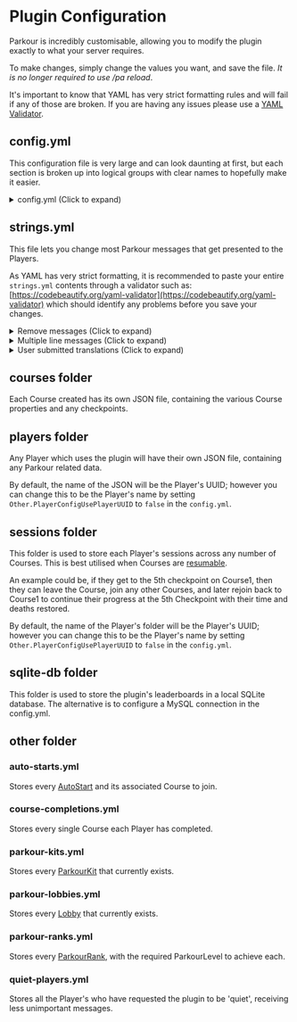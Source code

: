 Plugin Configuration
======

Parkour is incredibly customisable, allowing you to modify the plugin exactly to what your server requires.

To make changes, simply change the values you want, and save the file. _It is no longer required to use /pa reload_.

It's important to know that YAML has very strict formatting rules and will fail if any of those are broken. If you are having any issues please use a [YAML Validator](https://codebeautify.org/yaml-validator).

## config.yml

This configuration file is very large and can look daunting at first, but each section is broken up into logical groups with clear names to hopefully make it easier.

<details><summary>config.yml (Click to expand)</summary>

!>  Some properties require the server to restart to apply the changes, these include changes to scoreboard, adding 3rd party plugin support, etc.

```yaml
# All the options for when a Player joins a Course
OnJoin:
  # Should the Player be in the same World as the Course before being allowed to Join
  EnforceWorld: false
  # Should the Course be marked as Ready before it can be joined
  EnforceReady: true
  # Should the Player's health by filled upon Joining a Course, and to what amount
  FillHealth:
    Enabled: true
    Amount: 20
  # What GameMode should the Player be while on the Course. Options include: CREATIVE, SURVIVAL, ADVENTURE, SPECTATOR, KEEP
  SetGameMode: SURVIVAL
  # Treat the first Checkpoint as the start of the Course. The timer will be started upon achieving the first checkpoint.
  TreatFirstCheckpointAsStart: false
  # Require a permission for every single course (Parkour.Course.(CourseName))
  PerCoursePermission: false
  # Should the Player be teleported to the starting point. Can be disabled for AutoStarts for a seamless start of a Course.
  TeleportPlayer: true
  # What is the join broadcast message level, options include:
  # "GLOBAL" = Every Player on the server, "WORLD" = Every Player on the World, "PARKOUR" = Every Parkour Player, "PLAYER" = Just the Player, nobody else. 
  BroadcastLevel: NONE
 
# All the options for when the Player is on a Course
OnCourse:
  # Should all Players be able to break and place blocks as usual
  AnybodyPlaceBreakBlocks: false
  # Should Admins be able to break and place blocks are usual
  AdminPlaceBreakBlocks: true
  # Should Parkour attempt to perform fewer checks for the ParkourKits. (This may break some behaviour)
  AttemptLessChecks: false
  # Which Material should the Checkpoint pressure plates be made out of
  CheckpointMaterial: STONE_PLATE
  # Should the Player be prevented from dropping items
  DisableItemDrop: false
  # Should the Player be prevented from picking up items
  DisableItemPickup: false
  # Should ALL Player damage be prevented
  DisablePlayerDamage: false
  # Should Fall Damage be prevented
  DisableFallDamage: false
  # Should the Player be prevented from trying to Fly
  DisableFly: true
  # Should the plugin have the ability to display a Live Timer (either action bar or Scoreboard)
  DisplayLiveTime: false
  # Should the player be prevented from interacting with non-Parkour signs
  EnforceParkourSigns: true
  # Should the player be prevented from teleporting to another World while on a Course
  EnforceWorld:
    Enabled: true
    # If they are allowed to be teleported away, should they leave the Course as a result
    LeaveCourse: false
  # Prevent the Pressure Plate from being 'stuck' in a pressed position when a Player is stood on it
  # This will allow people to still achieve the Checkpoint while others are on a Plate. This will mean that Redstone no longer being fired from it
  PreventPlateStick: false
  # Should the Player be prevented from opening any non-player inventories
  PreventOpeningOtherInventories: false
  # Should the Player be prevented from attacking other entities
  PreventAttackingEntities: false
  # Should the Player be prevented from taking damage from other entities attacking them
  PreventEntitiesAttacking: true
  # Should the Player be prevented from joining another Course whilst on one
  PreventJoiningDifferentCourse: false
  # Should players have their collisions removed. You need to have the Scoreboard enabled for this to work.
  PreventPlayerCollisions: false
  # Should players be prevented from taking fire damage
  PreventFireDamage: true
  # Should the Player only be allowed to achieve checkpoints sequentially (1 - 2 - 3...)
  # Or can they be allowed to skip checkpoints (1 - 3 - 4...)
  SequentialCheckpoints:
    Enabled: true
    # Notify the Player when they've achieved a checkpoint which was non-sequential (i.e. they've missed a checkpoint)
    AlertPlayer: true
  # Should the Players have to be sneaking to activate the Parkour Tools
  SneakToInteractItems: true
  # Should achieving the final Checkpoint trigger the Course finish for the Player
  TreatLastCheckpointAsFinish: false
  # Should ParkourKits be enabled. If this is set to false, finish blocks will no longer work and Courses must be finished using a Finish Sign or other means.
  UseParkourKit: true
  # Should the Player be prevented from using non-Parkour commands
  EnforceParkourCommands:
    Enabled: true
    # These commands are the exception and are still allowed
    Whitelist:
    - login
 
# All the options for when a Player finishes a Course
OnFinish:
  # What is the finish broadcast message level, options include:
  # "GLOBAL" = Every Player on the server, "WORLD" = Every Player on the World, "PARKOUR" = Every Parkour Player, "PLAYER" = Just the Player, nobody else. 
  BroadcastLevel: GLOBAL
  # Should a message be displayed when a new record has been beaten
  DisplayNewRecords: false
  # Should the player be sent a summary of their stats after finishing
  DisplayStats: true
  # Should Course Prizes be enabled, this includes every kind of prize such as ParkourLevels & ParkourRanks etc.
  EnablePrizes: true
  # Should the Player have to achieve all the Checkpoints before being able to finish
  # Prevents cheaters from skipping checkpoints
  EnforceCompletion: true
  # What GameMode should the Player be when finishing / leaving the Course. Options include: CREATIVE, SURVIVAL, ADVENTURE, SPECTATOR, KEEP, RESTORE
  SetGameMode: SURVIVAL
  # Should the Player be teleported away after finishing a Course
  TeleportAway: true
  # Should the Player be Teleported BEFORE the Prize is given
  TeleportBeforePrize: false
  # Should there be a delay (in ticks) before being teleported away
  TeleportDelay: 0
  # Should the Player be teleported back to the Location they were in before joining the Course
  TeleportToJoinLocation: false
  # Should the Player's database time be updated every time the beat it, instead of inserting a new time with every completion
  UpdatePlayerDatabaseTime: true
 
# All the options for when the Player leaves a Course
OnLeave:
  # Should the Player be teleported to the Linked Lobby, instead of the default Lobby
  TeleportToLinkedLobby: false
  # Should the Player's progress be destroyed when they leave a Course
  # If this is false, the Player will be able to re-join the same Course at the checkpoint and time accumulated as before
  DestroyCourseProgress: true
  # Should the Player be teleported away to their destination
  TeleportAway: true

# All the options for when the Player restarts the Course
OnRestart:
  # When the Player restarts the Course should it do the full Leave and Join cycle, or should it just reset their progress
  FullPlayerRestart: false
  # Should be Player be asked to confirm if they want to restart their progress in case they accidentally use the Restart Tool
  RequireConfirmation: false
 
# All the options for when the Player dies on a Course
OnDie:
  # Should the Player's time be reset if they have yet to achieve a Checkpoint
  ResetProgressWithNoCheckpoint: false
  # Should the Player's XP Bar be set to the number of deaths accumulated. Their original XP Level will be restored upon finishing / leaving.
  SetXPBarToDeathCount: false
 
# All the options for when the Player leaves the server while on a Course
OnLeaveServer:
  # Should the Player be kicked from the Course
  LeaveCourse: false
  # Should the Player be teleported back to the last Checkpoint
  TeleportToLastCheckpoint: false

# All the options for when the Server restarts
OnServerRestart:
  # Should all Players be kicked from a Course when the server starts up
  KickPlayerFromCourse: false

# All the Default Course settings
CourseDefault:
  # Settings which will be defaulted to on ALL Courses
  # These can be overridden on a per-Course basis
  Settings:
    DieInLiquid: false
    DieInVoid: false
    HasFallDamage: true
    ManualCheckpoints: false
    MaxFallTicks: 80
    MaxDeaths: 0
    MaxTime: 0
    RewardOnce: false
    RewardDelay: 0
    RewardLevelAdd: 0
    JoinItems: []
  # Default Course Prize
  Prize:
    Material: DIAMOND
    Amount: 1
    Label: ''
    XP: 0
  # Should the per-course commands be combined with the default commands below
  Commands:
    CombinePerCourseCommands: true
  # Default command to be run for each Parkour event while on a Course
  # See /tutorials/parkour-courses?id=parkour-events for more information on each event
  Command:
    ...
 
# Configuration for the Items the Player receives when Joining a Course, also known as Parkour Tools
# The Material can be set to AIR if not wanted
ParkourTool:
  LastCheckpoint:
    Material: ARROW
    Slot: 0
  HideAll:
    Material: BONE
    Slot: 1
    # Should it hide all players (global), or just Parkour players
    Global: true
    # Should all Players be hidden by default when joining a Course
    ActivateOnJoin: false
  HideAllEnabled:
    Material: BONE
    Slot: 1
  Leave:
    Material: OAK_SAPLING
    Slot: 2
  Restart:
    Material: STICK
    Slot: 3
    # How many seconds must pass between each Restart usage
    SecondCooldown: 1
  Freedom:
    Material: REDSTONE_TORCH
    Slot: 4
    # How many seconds must pass between each Save Checkpoint usage
    SecondCooldown: 1
  Rockets:
    Material: FIREWORK_ROCKET
    Slot: 4
    # Seconds delay before being able to fire again
    SecondCooldown: 1
 
# All the options for Parkour Challenges
ParkourChallenge:
  # Should the Challenge participants be hidden from each other
  HidePlayers: true
  # What should the countdown start from
  CountdownFrom: 5
    # Should the Player be prepared for the Challenge (teleported to the Course unable to move) when they accept the challenge
  PrepareOnAccept: false
 
# All the options for ParkourModes
ParkourModes:
  # Increase the Players walk speed
  Speedy:
    SetSpeed: 0.7
    ResetSpeed: 0.2
  # Allows the Player to have a Rocket which launches the Player
  Rockets:
    # Should the velocity be inverted (teleported forwards instead of backwards)
    Invert: false
    # Amount of force received from the rocket launching
    LaunchForce: 1.5
 
# All the options for displaying titles
# Choose the durations for each stage, and choose which will be presented in a Title 
DisplayTitle:
  FadeIn: 5
  FadeOut: 5
  JoinCourse: 
    Enabled: true
    Stay: 20
  Checkpoint:
    Enabled: true
    Stay: 20
  RewardLevel:
    Enabled: true
    Stay: 20
  Death:
    Enabled: true
    Stay: 20
  Leave:
    Enabled: true
    Stay: 20
  Finish:
    Enabled: true
    Stay: 20
 
# All the options for AutoStarts
AutoStart:
  Enabled: true
  # Material identifying a AutoStart. This is used for performance reasons
  Material: BEDROCK
  # Delay before triggering the Course Join
  TickDelay: 0
  # Include the world name in the AutoStart to allow multi-world support
  IncludeWorldName: true
  # Should the Player's progress be restarted when activated while on the Course
  RestartWhenOnCourse:
    Enabled: true
    # Should the Player be teleported to the start of the Course
    Teleport: false
 
# All the options for displaying a Scoreboard while on a Course
# Each entry can be disabled and the order changed
Scoreboard:
  Enabled: false
  CourseName:
    Enabled: true
    Sequence: 1
  BestTimeEver:
    Enabled: true
    Sequence: 2
  BestTimeEverName:
    Enabled: true
    Sequence: 3
  MyBestTime:
    Enabled: true
    Sequence: 4
  CurrentDeaths:
    Enabled: true
    Sequence: 5
  Checkpoints:
    Enabled: true
    Sequence: 6
  LiveTimer:
    Enabled: true
    Sequence: 7
  RemainingDeaths:
    Enabled: false
    Sequence: 8
 
# All the options for the various event Sounds
# Each entry allows you to enable / disable the sound, also choose the Sound and the volume and pitch
Sounds:
  Enabled: false
  JoinCourse:
    Enabled: true
    Sound: BLOCK_NOTE_BLOCK_PLING
    Volume: 0.05
    Pitch: 1.75
  SecondIncrement:
    Enabled: true
    Sound: BLOCK_NOTE_BLOCK_PLING
    Volume: 0.05
    Pitch: 1.75
  SecondDecrement:
    Enabled: true
    Sound: BLOCK_NOTE_BLOCK_PLING
    Volume: 0.05
    Pitch: 4.0
  PlayerDeath:
    Enabled: true
    Sound: ENTITY_PLAYER_DEATH
    Volume: 0.1
    Pitch: 1.75
  CheckpointAchieved:
    Enabled: true
    Sound: BLOCK_NOTE_BLOCK_CHIME
    Volume: 0.1
    Pitch: 1.75
  CourseFinished:
    Enabled: true
    Sound: BLOCK_CONDUIT_ACTIVATE
    Volume: 0.1
    Pitch: 1.75
  CourseFailed:
    Enabled: true
    Sound: BLOCK_CONDUIT_DEACTIVATE
    Volume: 0.1
    Pitch: 1.75
  ReloadRocket:
    Enabled: true
    Sound: ENTITY_PHANTOM_HURT
    Volume: 0.1
    Pitch: 1.75
 
# ParkourGUI settings
ParkourGUI:
  Material: BOOK
  # What should the empty space be filled with
  FillerMaterial: CYAN_STAINED_GLASS_PANE

# ParkourKit settings
ParkourKit:
  # When a Kit is requested, should it replace the Player's inventory
  ReplaceInventory: true
  # When a Kit is requested, should a Sign be included in the Kit
  GiveSign: true
  # Should the plugin use the legacy ground detection. 
  # This will always check what is below the Player, for example when standing on a LILYPAD on WATER will consider the Material WATER, similar for CARPET.
  LegacyGroundDetection: false

# ParkourRank Chat settings
ParkourRankChat:
  # Should the plugin insert the Player's ParkourRank into the Chat
  Enabled: false
  # Should the plugin override the Chat with its own format, otherwise it will simply replace the %RANK%, or PlaceholderAPI placeholder
  OverrideChat: true
 
# Everything else
Other:
  # Should the Plugin use AutoTabCompletion - this is highly recommended
  UseAutoTabCompletion: true
  # Should the Plugin check for updates on start up
  CheckForUpdates: true
  # Should certain events (delete / reset) be logged to a file
  LogAdminTasksToFile: true
  # Should the Plugin attempt to check if the Checkpoint is being placed on a valid Material
  EnforceSafeCheckpoints: true
  # Should the Player's config files be named using their UUID, otherwise their name
  PlayerConfigUsePlayerUUID: true
  
  Parkour:
    # Should destroying Parkour Signs be prevented by non-admins
    SignProtection: true
    # Should Parkour control the Player's inventory when joining / leaving a Course
    InventoryManagement: true
    # Should the Player require an additional Permission to interact with Parkour signs
    SignUsePermissions: false
    # Should the Player require an additional Permission to use Parkour commands
    CommandUsePermissions: false
    # What should be the maximum achievable ParkourLevel 
    MaximumParkourLevel: 99999999
    # Should the Player's potion effects be reset during Parkour events such as joining, dying, leaving, finishing etc.
    ResetPotionEffects: true
    # Should Ops keep their GameMode when joining a Course
    OpsBypassGameModeSet: false
    
  Display:
    # Should the plugin display a Join message to the Player "This server uses Parkour v6.X"
    JoinWelcomeMessage: true
    # Should the Player be notified when they earn a new ParkourLevel
    LevelReward: true
    # Should the Player be notified of the remaining Course Prize Cooldown
    PrizeCooldown: true
    # Should the Course list exclude courses that aren't marked as ready
    OnlyReadyCourses: false
    # Should the Player be notified if they have already completed the joined Course
    CompletedCourseJoinMessage: false
    # Should deprecated commands be included in auto-tab and help menus
    IncludeDeprecatedCommands: false
    
  # Time output settings
  # Colour codes can be used, however they need to be in a format which is ignored by the format processor. Surround each colour code with ''&b'' for it to be ignored.
  # For Example: DetailedFormat: '''&b''mm''&4'':''&5''ss''&4'':''&6''SSS'
  Time:
    # The Standard Time output format, with no millisecond information. Used with whole seconds 
    StandardFormat: "HH:mm:ss"
    # The Detailed Time output format, with millisecond information. Used in leaderboard times
    DetailedFormat: "HH:mm:ss:SSS"
    # The Placeholder Time output format. Used when time is displayed in PlaceholderAPI values.
    PlaceholderFormat: "HH:mm:ss:SSS"
    # The TimeZone to use. Only change if you're having weird output.
    TimeZone: "GMT"
 
  # Should the Parkour config files be backed up after every server shutdown
  OnServerShutdown:
    BackupFiles: false
 
  # Should the Player's Parkour Information be deleted if Parkour detects they've been banned
  # For example if a Player has been banned for cheating in many Courses, all of their times will be deleted automatically upon banning
  OnPlayerBan:
    ResetParkourInfo: false
 
  # When the Player's ParkourLevel is manually set, should their ParkourRank be re-applied
  OnSetPlayerParkourLevel:
    UpdateParkourRank: true
 
  # When the Player takes Void damage, should the Player be teleported to the closest Lobby when not on a Course
  OnVoid:
    TeleportToLobby: false
 
# Each Parkour compatible plugin config
Plugin:
  # BountifulAPI is required for titles and action bar messages on servers before 1.11
  BountifulAPI:
    Enabled: true
  # Vault is required to use economy functionality
  Vault:
    Enabled: true
    # Should Parkour register itself as an Economy plugin, using Parkoins as a currency
    RegisterParkoins: false
  # Allows Parkour to offer external placeholders, also allows using placeholderapi values in multiple places 
  PlaceholderAPI:
    Enabled: true
    # How many seconds should database results be cached for
    CacheTime: 3
 
# How many time results should be cached per Course
Database:
  MaximumCoursesCached: 10
 
# Override the path to the SQLite Database. Only change if you know what you're doing
SQLite:
  PathOverride: ''
 
# MySQL Connection settings
# Values will need to be updated to match your sql server before a connection can be made. Check server start up logs for any connection issues.
# Replace each placeholder provided with your values i.e. (PORT) -> 3306
MySQL:
  Use: false
  URL: jdbc:mysql://HOST:PORT/DATABASE?useSSL=false
  Username: Username
  Password: Password
  LegacyDriver: false
 
# Should the Player be in the same world as the Lobby before being allowed to join
LobbySettings:
  EnforceWorld: false
 
# The installed version of the plugin, used by the updater to automatically update your config
Version: '7.1.0'
```

_This is correct as of Parkour v7.1.0_

</details>

## strings.yml

This file lets you change most Parkour messages that get presented to the Players.

As YAML has very strict formatting, it is recommended to paste your entire `strings.yml` contents through a validator such as: [https://codebeautify.org/yaml-validator](https://codebeautify.org/yaml-validator) which should identify any problems before you save your changes.

<details><summary>Remove messages (Click to expand)</summary>

To prevent a message from being sent to the Player, you can set the value to empty.  
For example `AllCheckpoints: ''`  
_Do not delete the entire translation entry, as it will be regenerated by the plugin._

</details>

<details><summary>Multiple line messages (Click to expand)</summary>

Messages can be sent across multiple messages by inserting a `|` then following with your message:
```
AllCheckpoints: |
  Congratulations you've completed all %TOTAL% Checkpoints.
  Now finish the Course to receive your Prize.
```

_More information here: [https://stackoverflow.com/a/21699210](https://stackoverflow.com/a/21699210)_

</details>

<details><summary>User submitted translations (Click to expand)</summary>

Here are translations submitted by users for a specific language, I take no responsibility for their accuracy.

[Chinese / Mandarin (CH)](https://a5h73y.github.io/Parkour/files/translations/ch/strings.yml)

[Spanish (ES)](https://a5h73y.github.io/Parkour/files/translations/es/strings.yml)

</details>

## courses folder

Each Course created has its own JSON file, containing the various Course properties and any checkpoints.

## players folder

Any Player which uses the plugin will have their own JSON file, containing any Parkour related data.

By default, the name of the JSON will be the Player's UUID; however you can change this to be the Player's name by setting `Other.PlayerConfigUsePlayerUUID` to `false` in the `config.yml`.

## sessions folder

This folder is used to store each Player's sessions across any number of Courses. This is best utilised when Courses are [resumable](/tutorials/parkour-courses?id=resumable).

An example could be, if they get to the 5th checkpoint on Course1, then they can leave the Course, join any other Courses, and later rejoin back to Course1 to continue their progress at the 5th Checkpoint with their time and deaths restored.

By default, the name of the Player's folder will be the Player's UUID; however you can change this to be the Player's name by setting `Other.PlayerConfigUsePlayerUUID` to `false` in the `config.yml`.

## sqlite-db folder

This folder is used to store the plugin's leaderboards in a local SQLite database. The alternative is to configure a MySQL connection in the config.yml.

## other folder

### auto-starts.yml

Stores every [AutoStart](/tutorials/parkour-autostart) and its associated Course to join.

### course-completions.yml

Stores every single Course each Player has completed.

### parkour-kits.yml

Stores every [ParkourKit](/tutorials/parkour-kits) that currently exists.

### parkour-lobbies.yml

Stores every [Lobby](/tutorials/parkour-lobby) that currently exists.

### parkour-ranks.yml

Stores every [ParkourRank](/tutorials/parkour-level-ranks?id=what-is-a-parkourrank), with the required ParkourLevel to achieve each.

### quiet-players.yml

Stores all the Player's who have requested the plugin to be 'quiet', receiving less unimportant messages.
